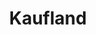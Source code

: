 ---
title: "Kaufland"
url: /brandenburg-an-der-havel/kaufland-an-der-bundesstrasse-1/
shop: Supermarkt
---